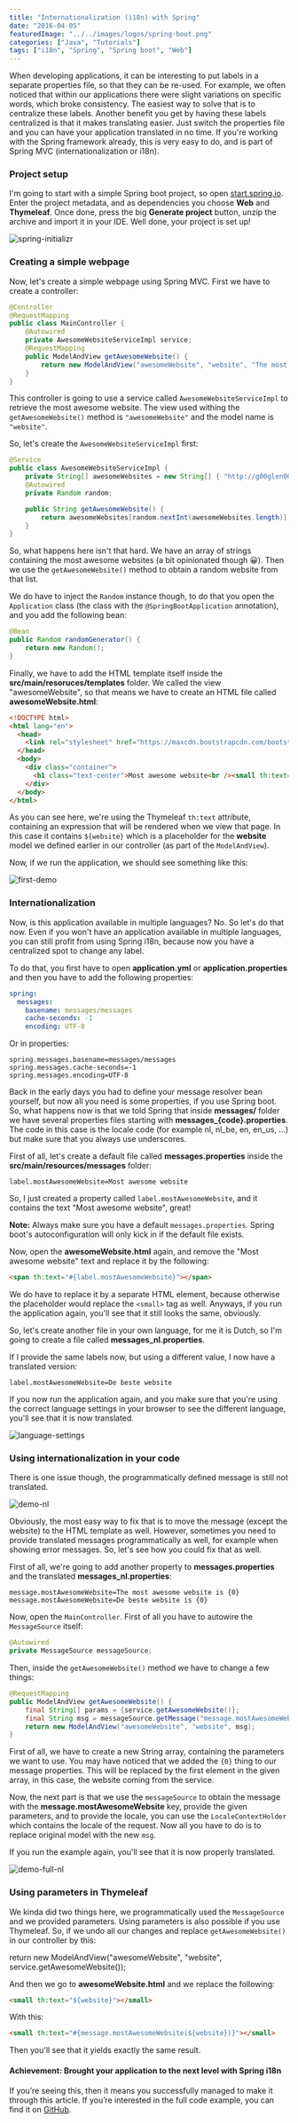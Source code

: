 ```yaml
---
title: "Internationalization (i18n) with Spring"
date: "2016-04-05"
featuredImage: "../../images/logos/spring-boot.png"
categories: ["Java", "Tutorials"]
tags: ["i18n", "Spring", "Spring boot", "Web"]
---
```


When developing applications, it can be interesting to put labels in a separate properties file, so that they can be re-used. For example, we often noticed that within our applications there were slight variations on specific words, which broke consistency. The easiest way to solve that is to centralize these labels. Another benefit you get by having these labels centralized is that it makes translating easier. Just switch the properties file and you can have your application translated in no time. If you're working with the Spring framework already, this is very easy to do, and is part of Spring MVC (internationalization or i18n).

### Project setup

I'm going to start with a simple Spring boot project, so open [start.spring.io](http://start.spring.io). Enter the project metadata, and as dependencies you choose **Web** and **Thymeleaf**. Once done, press the big **Generate project** button, unzip the archive and import it in your IDE. Well done, your project is set up!

![spring-initializr](images/spring-initializr.png)

### Creating a simple webpage

Now, let's create a simple webpage using Spring MVC. First we have to create a controller:

```java
@Controller
@RequestMapping
public class MainController {
    @Autowired
    private AwesomeWebsiteServiceImpl service;
    @RequestMapping
    public ModelAndView getAwesomeWebsite() {
        return new ModelAndView("awesomeWebsite", "website", "The most awesome website is " + service.getAwesomeWebsite());
    }
}
```

This controller is going to use a service called `AwesomeWebsiteServiceImpl` to retrieve the most awesome website. The view used withing the `getAwesomeWebsite()` method is `"awesomeWebsite"` and the model name is `"website"`.

So, let's create the `AwesomeWebsiteServiceImpl` first:

```java
@Service
public class AwesomeWebsiteServiceImpl {
    private String[] awesomeWebsites = new String[] { "http://g00glen00b.be", "http://start.spring.io" };
    @Autowired
    private Random random;

    public String getAwesomeWebsite() {
        return awesomeWebsites[random.nextInt(awesomeWebsites.length)];
    }
}
```

So, what happens here isn't that hard. We have an array of strings containing the most awesome websites (a bit opinionated though 😀). Then we use the `getAwesomeWebsite()` method to obtain a random website from that list.

We do have to inject the `Random` instance though, to do that you open the `Application` class (the class with the `@SpringBootApplication` annotation), and you add the following bean:

```java
@Bean
public Random randomGenerator() {
    return new Random();
}
```

Finally, we have to add the HTML template itself inside the **src/main/resoruces/templates** folder. We called the view "awesomeWebsite", so that means we have to create an HTML file called **awesomeWebsite.html**:

```html
<!DOCTYPE html>
<html lang="en">
  <head>
    <link rel="stylesheet" href="https://maxcdn.bootstrapcdn.com/bootstrap/3.3.6/css/bootstrap.min.css" />
  </head>
  <body>
    <div class="container">
      <h1 class="text-center">Most awesome website<br /><small th:text="${website}"></small></h1>
    </div>
  </body>
</html>
```

As you can see here, we're using the Thymeleaf `th:text` attribute, containing an expression that will be rendered when we view that page. In this case it contains `${website}` which is a placeholder for the **website** model we defined earlier in our controller (as part of the `ModelAndView`).

Now, if we run the application, we should see something like this:

![first-demo](images/first-demo.png)

### Internationalization

Now, is this application available in multiple languages? No. So let's do that now. Even if you won't have an application available in multiple languages, you can still profit from using Spring i18n, because now you have a centralized spot to change any label.

To do that, you first have to open **application.yml** or **application.properties** and then you have to add the following properties:

```yaml
spring:
  messages:
    basename: messages/messages
    cache-seconds: -1
    encoding: UTF-8 
```

Or in properties:

```
spring.messages.basename=messages/messages
spring.messages.cache-seconds=-1
spring.messages.encoding=UTF-8
```

Back in the early days you had to define your message resolver bean yourself, but now all you need is some properties, if you use Spring boot. So, what happens now is that we told Spring that inside **messages/** folder we have several properties files starting with **messages\_{code}.properties**. The code in this case is the locale code (for example nl, nl\_be, en, en\_us, ...) but make sure that you always use underscores.

First of all, let's create a default file called **messages.properties** inside the **src/main/resources/messages** folder:

```
label.mostAwesomeWebsite=Most awesome website
```

So, I just created a property called `label.mostAwesomeWebsite`, and it contains the text "Most awesome website", great!

**Note:** Always make sure you have a default `messages.properties`. Spring boot's autoconfiguration will only kick in if the default file exists.

Now, open the **awesomeWebsite.html** again, and remove the "Most awesome website" text and replace it by the following:

```html
<span th:text="#{label.mostAwesomeWebsite}"></span>
```

We do have to replace it by a separate HTML element, because otherwise the placeholder would replace the `<small>` tag as well. Anyways, if you run the application again, you'll see that it still looks the same, obviously.

So, let's create another file in your own language, for me it is Dutch, so I'm going to create a file called **messages\_nl.properties**.

If I provide the same labels now, but using a different value, I now have a translated version:

```
label.mostAwesomeWebsite=De beste website
```

If you now run the application again, and you make sure that you're using the correct language settings in your browser to see the different language, you'll see that it is now translated.

![language-settings](images/language-settings.png)

### Using internationalization in your code

There is one issue though, the programmatically defined message is still not translated.

![demo-nl](images/demo-nl.png)

Obviously, the most easy way to fix that is to move the message (except the website) to the HTML template as well. However, sometimes you need to provide translated messages programmatically as well, for example when showing error messages. So, let's see how you could fix that as well.

First of all, we're going to add another property to **messages.properties** and the translated **messages\_nl.properties**:

```
message.mostAwesomeWebsite=The most awesome website is {0}
message.mostAwesomeWebsite=De beste website is {0}
```

Now, open the `MainController`. First of all you have to autowire the `MessageSource` itself:

```java
@Autowired
private MessageSource messageSource;
```

Then, inside the `getAwesomeWebsite()` method we have to change a few things:

```java
@RequestMapping
public ModelAndView getAwesomeWebsite() {
    final String[] params = {service.getAwesomeWebsite()};
    final String msg = messageSource.getMessage("message.mostAwesomeWebsite", params, LocaleContextHolder.getLocale());
    return new ModelAndView("awesomeWebsite", "website", msg);
}
```

First of all, we have to create a new String array, containing the parameters we want to use. You may have noticed that we added the `{0}` thing to our message properties. This will be replaced by the first element in the given array, in this case, the website coming from the service.

Now, the next part is that we use the `messageSource` to obtain the message with the **message.mostAwesomeWebsite** key, provide the given parameters, and to provide the locale, you can use the `LocaleContextHolder` which contains the locale of the request. Now all you have to do is to replace original model with the new `msg`.

If you run the example again, you'll see that it is now properly translated.

![demo-full-nl](images/demo-full-nl.png)

### Using parameters in Thymeleaf

We kinda did two things here, we programmatically used the `MessageSource` and we provided parameters. Using parameters is also possible if you use Thymeleaf. So, if we undo all our changes and replace `getAwesomeWebsite()` in our controller by this:

return new ModelAndView("awesomeWebsite", "website", service.getAwesomeWebsite());

And then we go to **awesomeWebsite.html** and we replace the following:

```html
<small th:text="${website}"></small>
```

With this:

```html
<small th:text="#{message.mostAwesomeWebsite(${website})}"></small>
```

Then you'll see that it yields exactly the same result.

#### Achievement: Brought your application to the next level with Spring i18n

If you’re seeing this, then it means you successfully managed to make it through this article. If you’re interested in the full code example, you can find it on [GitHub](https://github.com/g00glen00b/spring-samples/tree/master/spring-boot-i18n-webapp).
